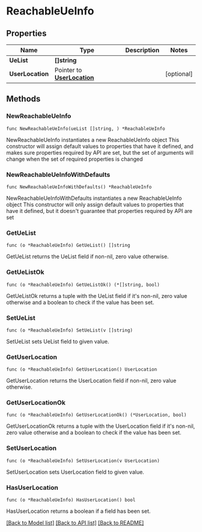 # ReachableUeInfo

## Properties

Name | Type | Description | Notes
------------ | ------------- | ------------- | -------------
**UeList** | **[]string** |  | 
**UserLocation** | Pointer to [**UserLocation**](UserLocation.md) |  | [optional] 

## Methods

### NewReachableUeInfo

`func NewReachableUeInfo(ueList []string, ) *ReachableUeInfo`

NewReachableUeInfo instantiates a new ReachableUeInfo object
This constructor will assign default values to properties that have it defined,
and makes sure properties required by API are set, but the set of arguments
will change when the set of required properties is changed

### NewReachableUeInfoWithDefaults

`func NewReachableUeInfoWithDefaults() *ReachableUeInfo`

NewReachableUeInfoWithDefaults instantiates a new ReachableUeInfo object
This constructor will only assign default values to properties that have it defined,
but it doesn't guarantee that properties required by API are set

### GetUeList

`func (o *ReachableUeInfo) GetUeList() []string`

GetUeList returns the UeList field if non-nil, zero value otherwise.

### GetUeListOk

`func (o *ReachableUeInfo) GetUeListOk() (*[]string, bool)`

GetUeListOk returns a tuple with the UeList field if it's non-nil, zero value otherwise
and a boolean to check if the value has been set.

### SetUeList

`func (o *ReachableUeInfo) SetUeList(v []string)`

SetUeList sets UeList field to given value.


### GetUserLocation

`func (o *ReachableUeInfo) GetUserLocation() UserLocation`

GetUserLocation returns the UserLocation field if non-nil, zero value otherwise.

### GetUserLocationOk

`func (o *ReachableUeInfo) GetUserLocationOk() (*UserLocation, bool)`

GetUserLocationOk returns a tuple with the UserLocation field if it's non-nil, zero value otherwise
and a boolean to check if the value has been set.

### SetUserLocation

`func (o *ReachableUeInfo) SetUserLocation(v UserLocation)`

SetUserLocation sets UserLocation field to given value.

### HasUserLocation

`func (o *ReachableUeInfo) HasUserLocation() bool`

HasUserLocation returns a boolean if a field has been set.


[[Back to Model list]](../README.md#documentation-for-models) [[Back to API list]](../README.md#documentation-for-api-endpoints) [[Back to README]](../README.md)


